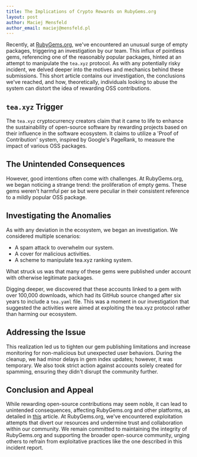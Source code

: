 ```yaml
---
title: The Implications of Crypto Rewards on RubyGems.org
layout: post
author: Maciej Mensfeld
author_email: maciej@mensfeld.pl
---
```


Recently, at [RubyGems.org](https://rubygems.org/), we've encountered an unusual surge of empty packages, triggering an investigation by our team. This influx of pointless gems, referencing one of the reasonably popular packages, hinted at an attempt to manipulate the `tea.xyz` protocol. As with any potentially risky incident, we delved deeper into the motives and mechanics behind these submissions. This short article contains our investigation, the conclusions we've reached, and how, theoretically, individuals looking to abuse the system can distort the idea of rewarding OSS contributions.

## `tea.xyz` Trigger

The `tea.xyz` cryptocurrency creators claim that it came to life to enhance the sustainability of open-source software by rewarding projects based on their influence in the software ecosystem. It claims to utilize a 'Proof of Contribution' system, inspired by Google's PageRank, to measure the impact of various OSS packages.

## The Unintended Consequences

However, good intentions often come with challenges. At RubyGems.org, we began noticing a strange trend: the proliferation of empty gems. These gems weren't harmful per se but were peculiar in their consistent reference to a mildly popular OSS package.

## Investigating the Anomalies

As with any deviation in the ecosystem, we began an investigation. We considered multiple scenarios:

- A spam attack to overwhelm our system.
- A cover for malicious activities.
- A scheme to manipulate tea.xyz ranking system.

What struck us was that many of these gems were published under account with otherwise legitimate packages.

Digging deeper, we discovered that these accounts linked to a gem with over 100,000 downloads, which had its GitHub source changed after six years to include a `tea.yaml` file. This was a moment in our investigation that suggested the activities were aimed at exploiting the tea.xyz protocol rather than harming our ecosystem.

## Addressing the Issue

This realization led us to tighten our gem publishing limitations and increase monitoring for non-malicious but unexpected user behaviors. During the cleanup, we had minor delays in gem index updates; however, it was temporary. We also took strict action against accounts solely created for spamming, ensuring they didn't disrupt the community further.

## Conclusion and Appeal

While rewarding open-source contributions may seem noble, it can lead to unintended consequences, affecting RubyGems.org and other platforms, as detailed in [this](https://www.web3isgoinggreat.com/?id=teaxyz-spam) article. At RubyGems.org, we've encountered exploitation attempts that divert our resources and undermine trust and collaboration within our community. We remain committed to maintaining the integrity of RubyGems.org and supporting the broader open-source community, urging others to refrain from exploitative practices like the one described in this incident report.
